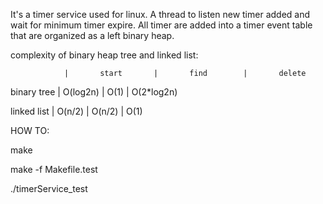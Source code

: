 It's a timer service used for linux. A thread to listen new timer added and wait for minimum timer expire. All timer are added into a timer event table that are organized as a left binary heap.    

complexity of binary heap tree and linked list:

                |       start       |       find        |       delete  

binary tree     |       O(log2n)    |       O(1)        |       O(2*log2n)

linked list     |       O(n/2)      |       O(n/2)      |       O(1)

HOW TO:    

make  

make -f Makefile.test    

./timerService_test
